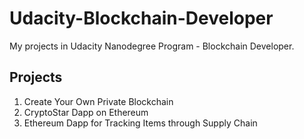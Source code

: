 # Udacity-Blockchain-Developer

My projects in Udacity Nanodegree Program - Blockchain Developer.

## Projects

1. Create Your Own Private Blockchain
2. CryptoStar Dapp on Ethereum
3. Ethereum Dapp for Tracking Items through Supply Chain
